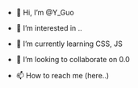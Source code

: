 - 👋 Hi, I’m @Y_Guo
- 👀 I’m interested in ..
- 🌱 I’m currently learning CSS, JS
- 💞️ I’m looking to collaborate on 0.0

- 📫 How to reach me (here..)
